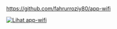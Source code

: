 https://github.com/fahrurroziy80/app-wifi

[![Lihat app-wifi](https://img.shields.io/badge/GitHub-Repo%202-blue?logo=github)](https://github.com/fahrurroziy80/app-wifi)

